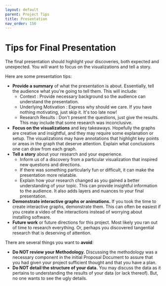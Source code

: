 ```yaml
---
layout: default
parent: Project Tips
title: Presentation
nav_order: 150
---
```


# <i class="fas fa-book fa-fw"></i> Tips for Final Presentation

The final presentation should highlight your discoveries, both expected and unexpected. You will want to focus on the visualizations and tell a story.  

Here are some presentation tips:
* **Provide a summary** of what the presentation is about. Essentially, tell the audience what you're going to tell them. This will include:  
    * Context : Provide necessary background so the audience can understand the presentation.  
    * Underlying Motivation : Express why should we care. If you have nothing motivating, just skip it. It's too late now!   
    * Research Results : Don't present the questions, just give the results. This may include that some research was inconclusive.   
* **Focus on the visualizations** and key takeaways. Hopefully the graphs are creative and insightful, and they may require some explanation or setup. The visualizations may have annotations that highlight key points or areas in the graph that deserve attention. Explain what conclusions one can draw from each graph.  
* **Tell a story** about your research and your experience.  
    * Inform us of a discovery from a particular visualization that inspired new questions and directions.
    * If there was something particularly fun or difficult, it can make the presentation more relatable.    
    * Explain how your research changed as you gained a better understanding of your topic. This can provide insightful information to the audience. It also adds layers and nuances to your final presentation. 
* **Demonstrate interactive graphs or animations.** If you took the time to create interactive graphs, demonstrate them. This can often be easiest if you create a video of the interactions instead of worrying about installing software.   
* **Future work** or future directions for this project. Most likely you ran out of time to research everything. Or, perhaps you discovered tangential research that is deserving of attention. 

There are several things you want to **avoid**:  
* **Do NOT review your Methodology.** Discussing the methodology was a necessary component in the initial Proposal Document to assure that you had given your project sufficient thought and that you have a plan.  
* **Do NOT detail the structure of your data.** You may discuss the data as it pertains to understanding the results of your data (or lack thereof). But, no one wants to see the ugly details.  


